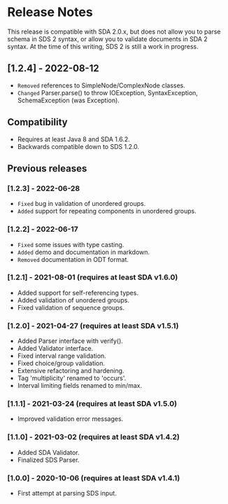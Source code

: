 # Release Notes

This release is compatible with SDA 2.0.x, but does not allow you to parse 
schema in SDS 2 syntax, or allow you to validate documents in SDA 2 syntax.
At the time of this writing, SDS 2 is still a work in progress.  

## [1.2.4] - 2022-08-12
- `Removed` references to SimpleNode/ComplexNode classes.
- `Changed` Parser.parse() to throw IOException, SyntaxException, 
SchemaException (was Exception).

## Compatibility

- Requires at least Java 8 and SDA 1.6.2.
- Backwards compatible down to SDS 1.2.0.

## Previous releases

### [1.2.3] - 2022-06-28
- `Fixed` bug in validation of unordered groups.
- `Added` support for repeating components in unordered groups.

### [1.2.2] - 2022-06-17
- `Fixed` some issues with type casting.
- `Added` demo and documentation in markdown.
- `Removed` documentation in ODT format.

### [1.2.1] - 2021-08-01 (requires at least SDA v1.6.0)
- Added support for self-referencing types.
- Added validation of unordered groups.
- Fixed validation of sequence groups.

### [1.2.0] - 2021-04-27 (requires at least SDA v1.5.1)
- Added Parser interface with verify().
- Added Validator interface.
- Fixed interval range validation.
- Fixed choice/group validation.
- Extensive refactoring and hardening.
- Tag 'multiplicity' renamed to 'occurs'.
- Interval limiting fields renamed to min/max.

### [1.1.1] - 2021-03-24 (requires at least SDA v1.5.0)
- Improved validation error messages.

### [1.1.0] - 2021-03-02 (requires at least SDA v1.4.2)
- Added SDA Validator.
- Finalized SDS Parser.

### [1.0.0] - 2020-10-06 (requires at least SDA v1.4.1)
- First attempt at parsing SDS input.
